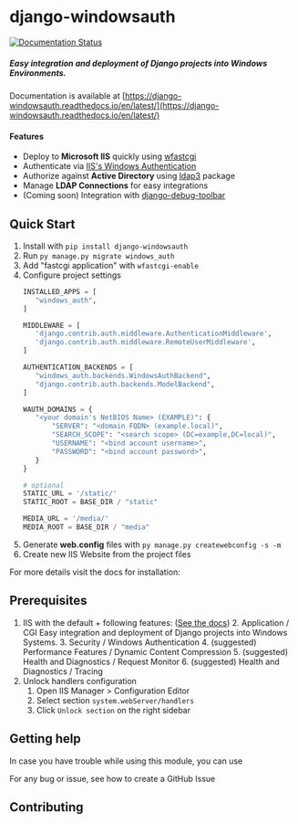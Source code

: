 # django-windowsauth

[![Documentation Status](https://readthedocs.org/projects/django-windowsauth/badge/?version=latest)](https://django-windowsauth.readthedocs.io/en/latest/?badge=latest)

##### Easy integration and deployment of Django projects into Windows Environments.
Documentation is available at [https://django-windowsauth.readthedocs.io/en/latest/](https://django-windowsauth.readthedocs.io/en/latest/)

#### Features
- Deploy to **Microsoft IIS** quickly using [wfastcgi](https://pypi.org/project/wfastcgi/)
- Authenticate via [IIS's Windows Authentication](https://docs.microsoft.com/en-us/iis/configuration/system.webserver/security/authentication/windowsauthentication/#:~:text=You%20can%20use%20Windows%20authentication,Windows%20accounts%20to%20identify%20users.&text=When%20you%20install%20and%20enable,the%20default%20protocol%20is%20Kerberos.)
- Authorize against **Active Directory** using [ldap3](https://ldap3.readthedocs.io/en/latest/) package
- Manage **LDAP Connections** for easy integrations
- (Coming soon) Integration with [django-debug-toolbar](https://django-debug-toolbar.readthedocs.io/en/latest/)

## Quick Start
1. Install with `pip install django-windowsauth`
2. Run `py manage.py migrate windows_auth`
3. Add "fastcgi application" with `wfastcgi-enable`
4. Configure project settings
    ```python
    INSTALLED_APPS = [
       "windows_auth",
   ]
   
   MIDDLEWARE = [
       'django.contrib.auth.middleware.AuthenticationMiddleware',
       'django.contrib.auth.middleware.RemoteUserMiddleware',
   ]
   
   AUTHENTICATION_BACKENDS = [
       "windows_auth.backends.WindowsAuthBackend",
       "django.contrib.auth.backends.ModelBackend",
   ]
   
   WAUTH_DOMAINS = {
       "<your domain's NetBIOS Name> (EXAMPLE)": {
           "SERVER": "<domain FQDN> (example.local)",
           "SEARCH_SCOPE": "<search scope> (DC=example,DC=local)",
           "USERNAME": "<bind account username>",
           "PASSWORD": "<bind account password>",
       }
   }
   
   # optional
   STATIC_URL = '/static/'
   STATIC_ROOT = BASE_DIR / "static"
    
   MEDIA_URL = '/media/'
   MEDIA_ROOT = BASE_DIR / "media"
    ```
5. Generate **web.config** files with `py manage.py createwebconfig -s -m`
6. Create new IIS Website from the project files
<!--TODO script to add IIS website-->

For more details visit the docs for installation:
<!--TODO-->

## Prerequisites
1. IIS with the default + following features:
   ([See the docs](http://www.iis.net/learn/install))
    2. Application / CGI Easy integration and deployment of Django projects into Windows Systems.
    3. Security / Windows Authentication
    4. (suggested) Performance Features / Dynamic Content Compression
    5. (suggested) Health and Diagnostics / Request Monitor
    6. (suggested) Health and Diagnostics / Tracing
2. Unlock handlers configuration
   1. Open IIS Manager > Configuration Editor
   2. Select section ``system.webServer/handlers``
   3. Click ``Unlock section`` on the right sidebar


## Getting help

In case you have trouble while using this module, you can use
<!--TODO link to StackOverflow Tag-->

For any bug or issue, see how to create a GitHub Issue


## Contributing


<!--TODO-->